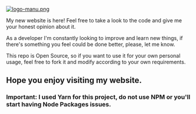 [![logo-manu.png](https://i.postimg.cc/3NSJ3yhm/logo-manu.png)](https://postimg.cc/1VFZH3f3)

My new website is here! Feel free to take a look to the code and give me your honest opinion about it.

As a developer I'm constantly looking to improve and learn new things, if there's something you feel could be done better, please, let me know.

This repo is Open Source, so if you want to use it for your own personal usage, feel free to fork it and modify according to your own requirements.

## Hope you enjoy visiting my website.

### Important: I used Yarn for this project, do not use NPM or you'll start having Node Packages issues.
